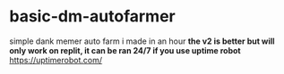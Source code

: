 # basic-dm-autofarmer
simple dank memer auto farm i made in an hour
**the v2 is better but will only work on replit, it can be ran 24/7 if you use uptime robot** 
https://uptimerobot.com/
